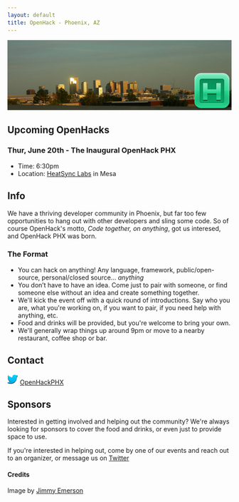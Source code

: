 ```yaml
---
layout: default
title: OpenHack - Phoenix, AZ
---
```


![Phoenix](/phoenix/header.jpg)

## Upcoming OpenHacks

### Thur, June 20th - The Inaugural OpenHack PHX

- Time: 6:30pm
- Location: [HeatSync Labs](http://goo.gl/niN2A) in Mesa

## Info

We have a thriving developer community in Phoenix, but far too few opportunities to hang out with other developers and sling some code. So of course OpenHack's motto, *Code together, on anything*, got us interesed, and OpenHack PHX was born.

### The Format

- You can hack on anything! Any language, framework, public/open-source, personal/closed source... *anything*
- You don’t have to have an idea. Come just to pair with someone, or find someone else without an idea and create something together.
- We'll kick the event off with a quick round of introductions. Say who you are, what you're working on, if you want to pair, if you need help with anything, etc.
- Food and drinks will be provided, but you're welcome to bring your own.
- We'll generally wrap things up around 9pm or move to a nearby restaurant, coffee shop or bar.

## Contact

![Twitter](/phoenix/twitter.png) [OpenHackPHX](https://twitter.com/OpenHackPHX)

## Sponsors

Interested in getting involved and helping out the community? We're always looking for sponsors to cover the food and drinks, or even just to provide space to use.

If you're interested in helping out, come by one of our events and reach out to an organizer, or message us on [Twitter](https://twitter.com/OpenHackPHX)

#### Credits

Image by [Jimmy Emerson](http://www.flickr.com/photos/auvet/4385255226/in/photostream/)